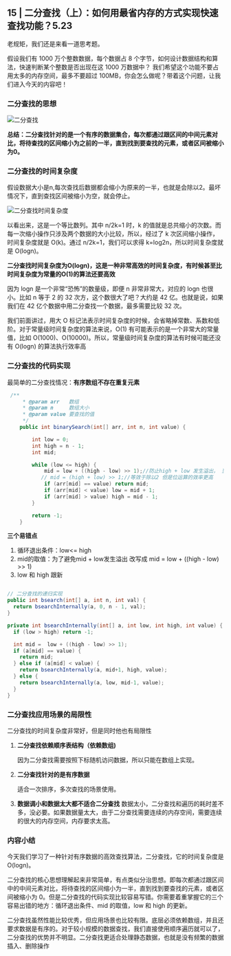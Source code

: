 ## 15 | 二分查找（上）：如何用最省内存的方式实现快速查找功能？5.23

老规矩，我们还是来看一道思考题。

假设我们有 1000 万个整数数据，每个数据占 8 个字节，如何设计数据结构和算法，快速判断某个整数是否出现在这 1000 万数据中？ 我们希望这个功能不要占用太多的内存空间，最多不要超过 100MB，你会怎么做呢？带着这个问题，让我们进入今天的内容吧！

### 二分查找的思想

![二分查找](https://static001.geekbang.org/resource/image/8b/29/8bce81259abf0e9a06f115e22586b829.jpg)

**总结：二分查找针对的是一个有序的数据集合，每次都通过跟区间的中间元素对比，将待查找的区间缩小为之前的一半，直到找到要查找的元素，或者区间被缩小为0。**

### 二分查找的时间复杂度

假设数据大小是n,每次查找后数据都会缩小为原来的一半，也就是会除以2。最坏情况下，直到查找区间被缩小为空，就会停止。

![二分查找时间复杂度](https://static001.geekbang.org/resource/image/d1/94/d1e4fa1542e187184c87c545c2fe4794.jpg)

以看出来，这是一个等比数列。其中 n/2k=1 时，k 的值就是总共缩小的次数。而每一次缩小操作只涉及两个数据的大小比较，所以，经过了 k 次区间缩小操作，时间复杂度就是 O(k)。通过 n/2k=1，我们可以求得 k=log2n，所以时间复杂度就是 O(logn)。

**二分查找时间复杂度为O(logn)，这是一种非常高效的时间复杂度，有时候甚至比时间复杂度为常量的O(1)的算法还要高效**

因为 logn 是一个非常“恐怖”的数量级，即便 n 非常非常大，对应的 logn 也很小。比如 n 等于 2 的 32 次方，这个数很大了吧？大约是 42 亿。也就是说，如果我们在 42 亿个数据中用二分查找一个数据，最多需要比较 32 次。

我们前面讲过，用大 O 标记法表示时间复杂度的时候，会省略掉常数、系数和低阶。对于常量级时间复杂度的算法来说，O(1) 有可能表示的是一个非常大的常量值，比如 O(1000)、O(10000)。所以，常量级时间复杂度的算法有时候可能还没有 O(logn) 的算法执行效率高

### 二分查找的代码实现

最简单的二分查找情况：**有序数组不存在重复元素**

```java
 /**
     * @param arr   数组
     * @param n     数组大小
     * @param value 要查找的值
     */
    public int binarySearch(int[] arr, int n, int value) {

        int low = 0;
        int high = n - 1;
        int mid;

        while (low <= high) {
            mid = low + ((high - low) >> 1);//防止high + low 发生溢出， 当两者都很大的时候
           // mid = (high + low) >> 1;//等效于除以2 但是位运算的效率更高
            if (arr[mid] == value) return mid;
            if (arr[mid] < value) low = mid + 1;
            if (arr[mid] > value) high = mid - 1;
        }

        return -1;
    }
```

**三个易错点**

1. 循环退出条件：low<= high
2. mid的取值：为了避免mid + low发生溢出 改写成 mid = low + ((high - low) >> 1)
3. low 和 high 跟新

```java

// 二分查找的递归实现
public int bsearch(int[] a, int n, int val) {
  return bsearchInternally(a, 0, n - 1, val);
}

private int bsearchInternally(int[] a, int low, int high, int value) {
  if (low > high) return -1;

  int mid =  low + ((high - low) >> 1);
  if (a[mid] == value) {
    return mid;
  } else if (a[mid] < value) {
    return bsearchInternally(a, mid+1, high, value);
  } else {
    return bsearchInternally(a, low, mid-1, value);
  }
}
```

### 二分查找应用场景的局限性

二分查找的时间复杂度非常好，但是同时他也有局限性

1. **二分查找依赖顺序表结构（依赖数组)**

   因为二分查找需要按照下标随机访问数据，所以只能在数组上实现。

2. **二分查找针对的是有序数据**

   适合一次排序，多次查找的场景使用。

3. **数据调小和数据太大都不适合二分查找**
   数据太小，二分查找和遍历的耗时差不多，没必要。如果数据量太大，由于二分查找需要连续的内存空间，需要连续的很大的内存空间，内存要求太高。

### 内容小结

今天我们学习了一种针对有序数据的高效查找算法，二分查找，它的时间复杂度是 O(logn)。

二分查找的核心思想理解起来非常简单，有点类似分治思想。即每次都通过跟区间中的中间元素对比，将待查找的区间缩小为一半，直到找到要查找的元素，或者区间被缩小为 0。但是二分查找的代码实现比较容易写错。你需要着重掌握它的三个容易出错的地方：循环退出条件、mid 的取值，low 和 high 的更新。

二分查找虽然性能比较优秀，但应用场景也比较有限。底层必须依赖数组，并且还要求数据是有序的。对于较小规模的数据查找，我们直接使用顺序遍历就可以了，二分查找的优势并不明显。二分查找更适合处理静态数据，也就是没有频繁的数据插入、删除操作